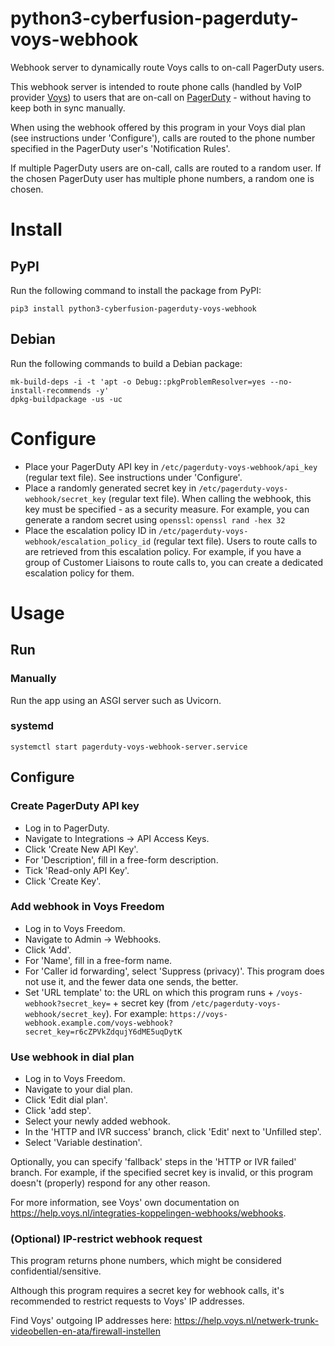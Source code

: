 # python3-cyberfusion-pagerduty-voys-webhook

Webhook server to dynamically route Voys calls to on-call PagerDuty users.

This webhook server is intended to route phone calls (handled by VoIP provider [Voys](https://www.voys.nl/)) to users that are on-call on [PagerDuty](https://www.pagerduty.com/) - without having to keep both in sync manually.

When using the webhook offered by this program in your Voys dial plan (see instructions under 'Configure'),
calls are routed to the phone number specified in the PagerDuty user's 'Notification Rules'.

If multiple PagerDuty users are on-call, calls are routed to a random user.
If the chosen PagerDuty user has multiple phone numbers, a random one is chosen.

# Install

## PyPI

Run the following command to install the package from PyPI:

    pip3 install python3-cyberfusion-pagerduty-voys-webhook

## Debian

Run the following commands to build a Debian package:

    mk-build-deps -i -t 'apt -o Debug::pkgProblemResolver=yes --no-install-recommends -y'
    dpkg-buildpackage -us -uc

# Configure

* Place your PagerDuty API key in `/etc/pagerduty-voys-webhook/api_key` (regular text file). See instructions under 'Configure'.
* Place a randomly generated secret key in `/etc/pagerduty-voys-webhook/secret_key` (regular text file). When calling the webhook, this key must be specified - as a security measure. For example, you can generate a random secret using `openssl`: `openssl rand -hex 32`
* Place the escalation policy ID in `/etc/pagerduty-voys-webhook/escalation_policy_id` (regular text file). Users to route calls to are retrieved from this escalation policy. For example, if you have a group of Customer Liaisons to route calls to, you can create a dedicated escalation policy for them.

# Usage

## Run

### Manually

Run the app using an ASGI server such as Uvicorn.

### systemd

    systemctl start pagerduty-voys-webhook-server.service

## Configure

### Create PagerDuty API key

* Log in to PagerDuty.
* Navigate to Integrations -> API Access Keys.
* Click 'Create New API Key'.
* For 'Description', fill in a free-form description.
* Tick 'Read-only API Key'.
* Click 'Create Key'.

### Add webhook in Voys Freedom

* Log in to Voys Freedom.
* Navigate to Admin -> Webhooks.
* Click 'Add'.
* For 'Name', fill in a free-form name.
* For 'Caller id forwarding', select 'Suppress (privacy)'. This program does not use it, and the fewer data one sends, the better.
* Set 'URL template' to: the URL on which this program runs + `/voys-webhook?secret_key=` + secret key (from `/etc/pagerduty-voys-webhook/secret_key`). For example: `https://voys-webhook.example.com/voys-webhook?secret_key=r6cZPVkZdqujY6dME5uqDytK`

### Use webhook in dial plan

* Log in to Voys Freedom.
* Navigate to your dial plan.
* Click 'Edit dial plan'.
* Click 'add step'.
* Select your newly added webhook.
* In the 'HTTP and IVR success' branch, click 'Edit' next to 'Unfilled step'.
* Select 'Variable destination'.

Optionally, you can specify 'fallback' steps in the 'HTTP or IVR failed' branch. For example, if the specified secret key is invalid, or this program doesn't (properly) respond for any other reason.

For more information, see Voys' own documentation on <https://help.voys.nl/integraties-koppelingen-webhooks/webhooks>.

### (Optional) IP-restrict webhook request

This program returns phone numbers, which might be considered confidential/sensitive.

Although this program requires a secret key for webhook calls, it's recommended to restrict requests to Voys' IP addresses.

Find Voys' outgoing IP addresses here: <https://help.voys.nl/netwerk-trunk-videobellen-en-ata/firewall-instellen>
